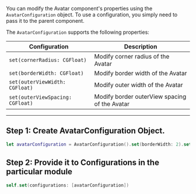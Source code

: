 You can modify the Avatar component's properties using the `AvatarConfiguration` object. To use a configuration, you simply need to pass it to the parent component.

The `AvatarConfiguration`  supports the following properties:

| Configuration | Description | 
| ---- | ---- | 
| `set(cornerRadius: CGFloat)` | Modify corner radius of the Avatar | 
| `set(borderWidth: CGFloat)` | Modify border width of the Avatar | 
| `set(outerViewWidth: CGFloat)` | Modify outer width of the Avatar | 
| `set(outerViewSpacing: CGFloat)` | Modify border outerView spacing of the Avatar | 


---

## Step 1: Create AvatarConfiguration Object.

```swift
let avatarConfiguration = AvatarConfiguration().set(borderWidth: 2).set(cornerRadius: 15)
```



## Step 2: Provide it to Configurations in the particular module

```swift
self.set(configurations: [avatarConfiguration])
```

